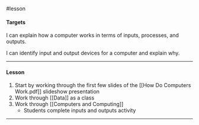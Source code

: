 #lesson

#### Targets

I can explain how a computer works in terms of inputs, processes, and outputs.

I can identify input and output devices for a computer and explain why.

---
#### Lesson

1. Start by working through the first few slides of the [[How Do Computers Work.pdf]]  slideshow presentation
2. Work through [[Data]] as a class
3. Work through [[Computers and Computing]]
	* Students complete inputs and outputs activity

---
